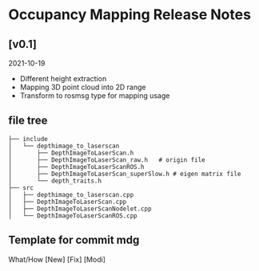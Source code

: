 # Occupancy Mapping Release Notes

## [v0.1]

2021-10-19

- Different height extraction 
- Mapping 3D point cloud into 2D range
- Transform to rosmsg type for mapping usage

## file tree
```
├── include
│   └── depthimage_to_laserscan
│       ├── DepthImageToLaserScan.h
│       ├── DepthImageToLaserScan_raw.h   # origin file
│       ├── DepthImageToLaserScanROS.h  
│       ├── DepthImageToLaserScan_superSlow.h # eigen matrix file
│       └── depth_traits.h
├── src
│   ├── depthimage_to_laserscan.cpp
│   ├── DepthImageToLaserScan.cpp
│   ├── DepthImageToLaserScanNodelet.cpp
│   └── DepthImageToLaserScanROS.cpp

```

## Template for commit mdg
What/How
[New]
[Fix]
[Modi]